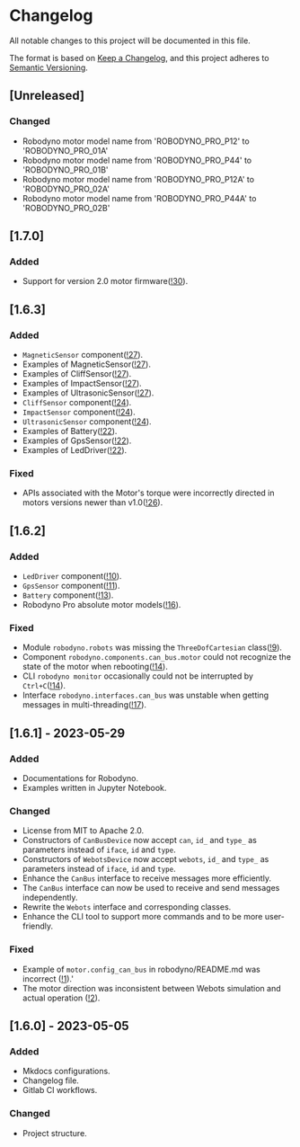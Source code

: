 # Changelog

All notable changes to this project will be documented in this file.

The format is based on [Keep a Changelog](https://keepachangelog.com/en/1.0.0/),
and this project adheres to [Semantic Versioning](https://semver.org/spec/v2.0.0.html).

## [Unreleased]

### Changed

- Robodyno motor model name from 'ROBODYNO_PRO_P12' to 'ROBODYNO_PRO_01A'
- Robodyno motor model name from 'ROBODYNO_PRO_P44' to 'ROBODYNO_PRO_01B'
- Robodyno motor model name from 'ROBODYNO_PRO_P12A' to 'ROBODYNO_PRO_02A'
- Robodyno motor model name from 'ROBODYNO_PRO_P44A' to 'ROBODYNO_PRO_02B'

## [1.7.0]

### Added

- Support for version 2.0 motor firmware([!30](http://101.42.250.169:8081/robodyno/robodyno/-/merge_requests/30)).

## [1.6.3]

### Added

- `MagneticSensor` component([!27](http://101.42.250.169:8081/robodyno/robodyno/-/merge_requests/27)).
- Examples of MagneticSensor([!27](http://101.42.250.169:8081/robodyno/robodyno/-/merge_requests/27)).
- Examples of CliffSensor([!27](http://101.42.250.169:8081/robodyno/robodyno/-/merge_requests/27)).
- Examples of ImpactSensor([!27](http://101.42.250.169:8081/robodyno/robodyno/-/merge_requests/27)).
- Examples of UltrasonicSensor([!27](http://101.42.250.169:8081/robodyno/robodyno/-/merge_requests/27)).
- `CliffSensor` component([!24](http://101.42.250.169:8081/robodyno/robodyno/-/merge_requests/24)).
- `ImpactSensor` component([!24](http://101.42.250.169:8081/robodyno/robodyno/-/merge_requests/24)).
- `UltrasonicSensor` component([!24](http://101.42.250.169:8081/robodyno/robodyno/-/merge_requests/24)).
- Examples of Battery([!22](http://101.42.250.169:8081/robodyno/robodyno/-/merge_requests/22)).
- Examples of GpsSensor([!22](http://101.42.250.169:8081/robodyno/robodyno/-/merge_requests/22)).
- Examples of LedDriver([!22](http://101.42.250.169:8081/robodyno/robodyno/-/merge_requests/22)).

### Fixed

- APIs associated with the Motor's torque were incorrectly directed in motors versions newer than v1.0([!26](http://101.42.250.169:8081/robodyno/robodyno/-/merge_requests/26)).

## [1.6.2]

### Added

- `LedDriver` component([!10](http://101.42.250.169:8081/robodyno/robodyno/-/merge_requests/10)).
- `GpsSensor` component([!11](http://101.42.250.169:8081/robodyno/robodyno/-/merge_requests/11)).
- `Battery` component([!13](http://101.42.250.169:8081/robodyno/robodyno/-/merge_requests/13)).
- Robodyno Pro absolute motor models([!16](http://101.42.250.169:8081/robodyno/robodyno/-/merge_requests/16/commits)).

### Fixed

- Module `robodyno.robots` was missing the `ThreeDofCartesian` class([!9](http://101.42.250.169:8081/robodyno/robodyno/-/merge_requests/9)).
- Component `robodyno.components.can_bus.motor` could not recognize the state of the motor when rebooting([!14](http://101.42.250.169:8081/robodyno/robodyno/-/merge_requests/14)).
- CLI `robodyno monitor` occasionally could not be interrupted by `Ctrl+C`([!14](http://101.42.250.169:8081/robodyno/robodyno/-/merge_requests/14)).
- Interface `robodyno.interfaces.can_bus` was unstable when getting messages in multi-threading([!17](http://101.42.250.169:8081/robodyno/robodyno/-/merge_requests/17)).

## [1.6.1] - 2023-05-29

### Added

- Documentations for Robodyno.
- Examples written in Jupyter Notebook.

### Changed

- License from MIT to Apache 2.0.
- Constructors of `CanBusDevice` now accept `can`, `id_` and `type_` as parameters instead of `iface`, `id` and `type`.
- Constructors of `WebotsDevice` now accept `webots`, `id_` and `type_` as parameters instead of `iface`, `id` and `type`.
- Enhance the `CanBus` interface to receive messages more efficiently.
- The `CanBus` interface can now be used to receive and send messages independently.
- Rewrite the `Webots` interface and corresponding classes.
- Enhance the CLI tool to support more commands and to be more user-friendly.

### Fixed

- Example of `motor.config_can_bus` in robodyno/README.md was incorrect ([!1](http://101.42.250.169:8081/robodyno/robodyno/-/merge_requests/1)).'
- The motor direction was inconsistent between Webots simulation and actual operation ([!2](http://101.42.250.169:8081/robodyno/robodyno/-/merge_requests/2)).

## [1.6.0] - 2023-05-05

### Added

- Mkdocs configurations.
- Changelog file.
- Gitlab CI workflows.

### Changed

- Project structure.
